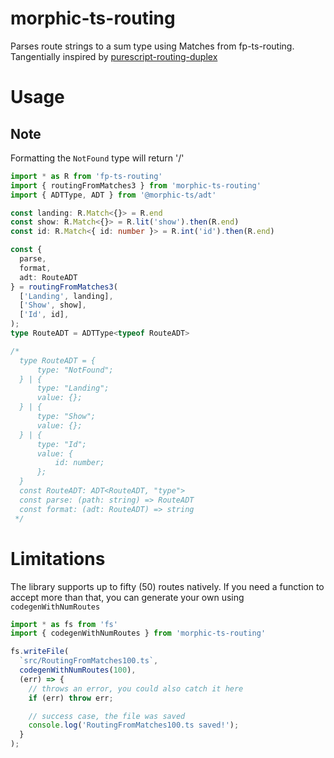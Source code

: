 # morphic-ts-routing

Parses route strings to a sum type using Matches from fp-ts-routing. Tangentially inspired by [purescript-routing-duplex](https://github.com/natefaubion/purescript-routing-duplex)

# Usage

## Note

Formatting the `NotFound` type will return '/'

```ts
import * as R from 'fp-ts-routing'
import { routingFromMatches3 } from 'morphic-ts-routing'
import { ADTType, ADT } from '@morphic-ts/adt'

const landing: R.Match<{}> = R.end
const show: R.Match<{}> = R.lit('show').then(R.end)
const id: R.Match<{ id: number }> = R.int('id').then(R.end)

const {
  parse,
  format,
  adt: RouteADT
} = routingFromMatches3(
  ['Landing', landing],
  ['Show', show],
  ['Id', id],
);
type RouteADT = ADTType<typeof RouteADT>

/*
  type RouteADT = {
      type: "NotFound";
  } | {
      type: "Landing";
      value: {};
  } | {
      type: "Show";
      value: {};
  } | {
      type: "Id";
      value: {
          id: number;
      };
  }
  const RouteADT: ADT<RouteADT, "type">
  const parse: (path: string) => RouteADT
  const format: (adt: RouteADT) => string
 */

```

# Limitations

The library supports up to fifty (50) routes natively. If you need a function to accept more than that, you can generate your own using `codegenWithNumRoutes`

```ts
import * as fs from 'fs'
import { codegenWithNumRoutes } from 'morphic-ts-routing'

fs.writeFile(
  `src/RoutingFromMatches100.ts`,
  codegenWithNumRoutes(100),
  (err) => {
    // throws an error, you could also catch it here
    if (err) throw err;

    // success case, the file was saved
    console.log('RoutingFromMatches100.ts saved!');
  }
);

```
